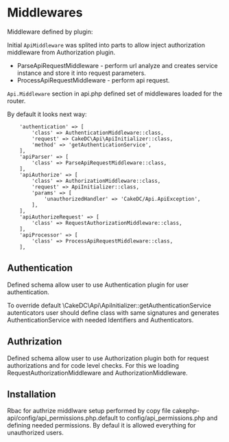 # Middlewares

Middleware defined by plugin:

Initial `ApiMiddleware` was splited into parts to allow inject authorization middleware from Authorization plugin.

* ParseApiRequestMiddleware - perform url analyze and creates service instance and store it into request parameters.
* ProcessApiRequestMiddleware - perform api request.


`Api.Middleware` section in api.php defined set of middlewares loaded for the router.

By default it looks next way:

```
    'authentication' => [
        'class' => AuthenticationMiddleware::class,
        'request' => CakeDC\Api\ApiInitializer::class,
        'method' => 'getAuthenticationService',
    ],
    'apiParser' => [
        'class' => ParseApiRequestMiddleware::class,
    ],
    'apiAuthorize' => [
        'class' => AuthorizationMiddleware::class,
        'request' => ApiInitializer::class,
        'params' => [
            'unauthorizedHandler' => 'CakeDC/Api.ApiException',
        ],
    ],
    'apiAuthorizeRequest' => [
        'class' => RequestAuthorizationMiddleware::class,
    ],
    'apiProcessor' => [
        'class' => ProcessApiRequestMiddleware::class,
    ],
```

## Authentication
Defined schema allow user to use Authentication plugin for user authentication.

To override default \CakeDC\Api\ApiInitializer::getAuthenticationService autenticators
user should define class with same signatures and generates AuthenticationService with needed Identifiers and Authenticators.

## Authrization
Defined schema allow user to use Authorization plugin both for request authorizations and for code level checks. For this we loading RequestAuthorizationMiddleware and AuthorizationMiddleware.



## Installation

Rbac for authrize middlware setup performed by copy file cakephp-api/config/api_permissions.php.default to 
config/api_permissions.php and defining needed permissions.
By defaul it is allowed everything for unauthorized users.
